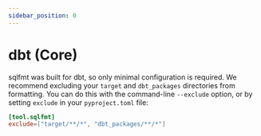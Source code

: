 ```yaml
---
sidebar_position: 0
---
```


# dbt (Core)

sqlfmt was built for dbt, so only minimal configuration is required. We recommend excluding your `target` and `dbt_packages` directories from formatting. You can do this with the command-line `--exclude` option, or by setting `exclude` in your `pyproject.toml` file:

```toml title=pyproject.toml
[tool.sqlfmt]
exclude=["target/**/*", "dbt_packages/**/*"]
```